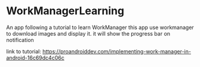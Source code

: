 # WorkManagerLearning
An app following a tutorial to learn WorkManager
this app use workmanager to download images and display it.
it will show the progress bar on notification

link to tutorial:
https://proandroiddev.com/implementing-work-manager-in-android-16c69dc4c06c
